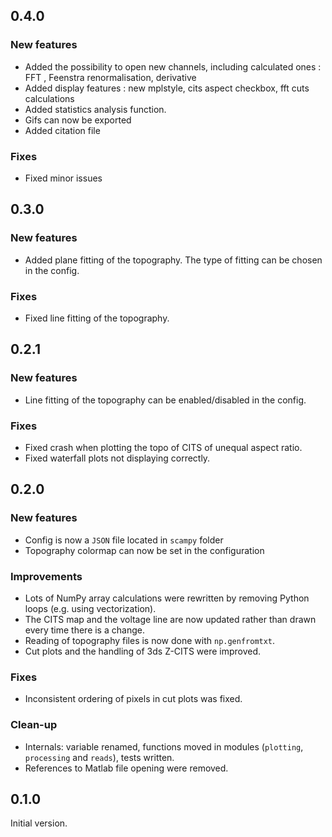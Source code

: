 ## 0.4.0

### New features

- Added the possibility to open new channels, including calculated ones : FFT , Feenstra renormalisation, derivative
- Added display features : new mplstyle, cits aspect checkbox, fft cuts calculations
- Added statistics analysis function.
- Gifs can now be exported
- Added citation file

### Fixes

- Fixed minor issues

## 0.3.0

### New features

- Added plane fitting of the topography. The type of fitting can be chosen in the config.

### Fixes

- Fixed line fitting of the topography.

## 0.2.1

### New features

- Line fitting of the topography can be enabled/disabled in the config.

### Fixes

- Fixed crash when plotting the topo of CITS of unequal aspect ratio.
- Fixed waterfall plots not displaying correctly.

## 0.2.0

### New features

- Config is now a `JSON` file located in `scampy` folder
- Topography colormap can now be set in the configuration

### Improvements

- Lots of NumPy array calculations were rewritten by removing Python loops (e.g. using vectorization).
- The CITS map and the voltage line are now updated rather than drawn every time there is a change.
- Reading of topography files is now done with `np.genfromtxt`.
- Cut plots and the handling of 3ds Z-CITS were improved.

### Fixes

- Inconsistent ordering of pixels in cut plots was fixed.

### Clean-up

- Internals: variable renamed, functions moved in modules (`plotting`, `processing` and `reads`), tests written.
- References to Matlab file opening were removed.

## 0.1.0

Initial version.
